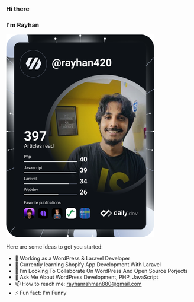 ### Hi there 
### I'm Rayhan
<a href="https://app.daily.dev/rayhan420"><img src="https://github.com/rayhanrahman25/rayhanrahman25/blob/main/devcard.svg" width="400" alt="Rayhan Dev Card"/></a>


Here are some ideas to get you started:

- 🔭 Working as a WordPress & Laravel Developer
- 🌱 Currently learning Shopify App Development With Laravel
- 👯 I’m Looking To Collaborate On WordPress And Open Source Porjects
- 💬 Ask Me About WordPress Development, PHP, JavaScript
- 📫 How to reach me: rayhanrahman880@gmail.com
- ⚡ Fun fact: I'm Funny

